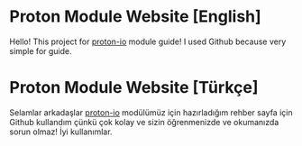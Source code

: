 # Proton Module Website [English]
Hello! This project for [proton-io](https://protonio.js.org) module guide!
I used Github because very simple for guide.

# Proton Module Website [Türkçe]
Selamlar arkadaşlar [proton-io](https://protonio.js.org) modülümüz için hazırladığım rehber sayfa için
Github kullandım çünkü çok kolay ve sizin öğrenmenizde ve okumanızda sorun olmaz! 
İyi kullanımlar.
